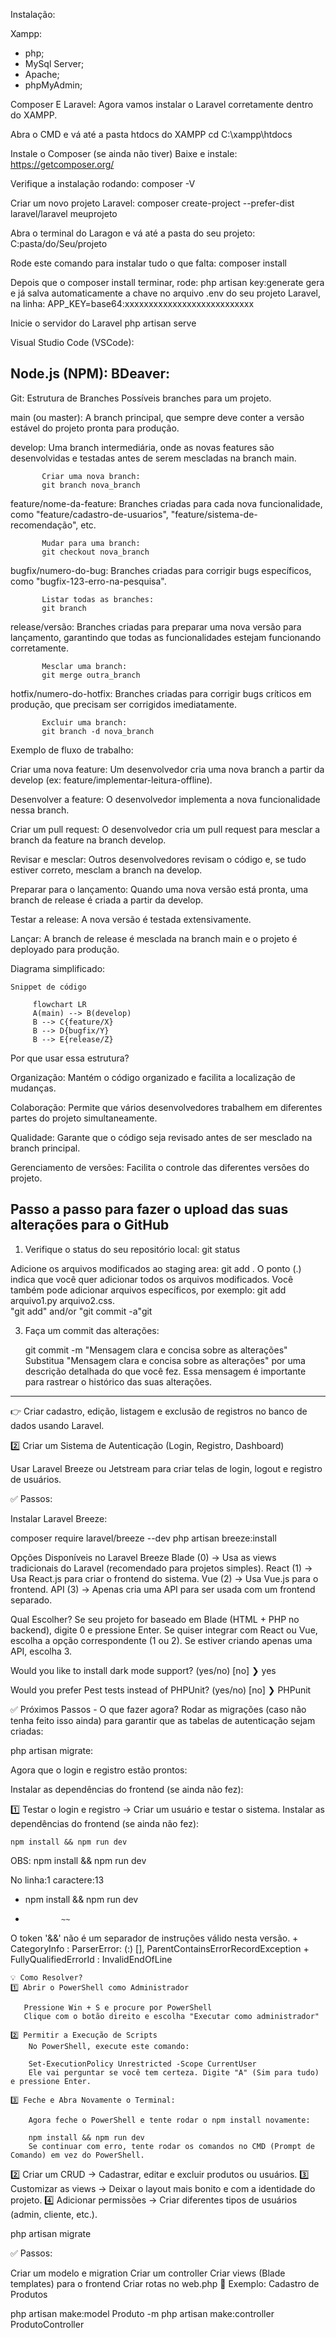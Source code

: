 Instalação:

Xampp: 
* php;
* MySql Server;
* Apache;
* phpMyAdmin;

Composer E  Laravel:
Agora vamos instalar o Laravel corretamente dentro do XAMPP.

Abra o CMD e vá até a pasta htdocs do XAMPP
cd C:\xampp\htdocs

Instale o Composer (se ainda não tiver)
Baixe e instale: https://getcomposer.org/

Verifique a instalação rodando:
        composer -V

Criar um novo projeto Laravel:
       composer create-project --prefer-dist laravel/laravel meuprojeto

Abra o terminal do Laragon e vá até a pasta do seu projeto:
       C:pasta/do/Seu/projeto
                 
Rode este comando para instalar tudo o que falta:
       composer install
                 
Depois que o composer install terminar, rode:
       php artisan key:generate
       gera e já salva automaticamente a chave no arquivo .env do seu projeto Laravel, na linha:
       APP_KEY=base64:xxxxxxxxxxxxxxxxxxxxxxxxxxx
                     

Inicie o servidor do Laravel
       php artisan serve
              

Visual Studio Code (VSCode):


Node.js (NPM):
BDeaver:
----------------------------------------------------------------------------------------   
Git: Estrutura de Branches
   Possíveis branches para um projeto.

main (ou master): 
       A branch principal, que sempre deve conter a versão estável do projeto pronta para produção.

develop: 
       Uma branch intermediária, onde as novas features são desenvolvidas e testadas antes de serem mescladas na branch main.
           
           Criar uma nova branch:
           git branch nova_branch

feature/nome-da-feature:
       Branches criadas para cada nova funcionalidade, como "feature/cadastro-de-usuarios", "feature/sistema-de-recomendação", etc.
           
           Mudar para uma branch:
           git checkout nova_branch

bugfix/numero-do-bug: 
       Branches criadas para corrigir bugs específicos, como "bugfix-123-erro-na-pesquisa".
           
           Listar todas as branches:
           git branch

release/versão: 
       Branches criadas para preparar uma nova versão para lançamento, garantindo que todas as funcionalidades estejam funcionando corretamente.
           
           Mesclar uma branch:
           git merge outra_branch

hotfix/numero-do-hotfix: 
       Branches criadas para corrigir bugs críticos em produção, que precisam ser corrigidos imediatamente.

           Excluir uma branch:
           git branch -d nova_branch

Exemplo de fluxo de trabalho:

Criar uma nova feature: Um desenvolvedor cria uma nova branch a partir da develop (ex: feature/implementar-leitura-offline).

Desenvolver a feature: O desenvolvedor implementa a nova funcionalidade nessa branch.

Criar um pull request: O desenvolvedor cria um pull request para mesclar a branch da feature na branch develop.

Revisar e mesclar: Outros desenvolvedores revisam o código e, se tudo estiver correto, mesclam a branch na develop.

Preparar para o lançamento: Quando uma nova versão está pronta, uma branch de release é criada a partir da develop.

Testar a release: A nova versão é testada extensivamente.

Lançar: A branch de release é mesclada na branch main e o projeto é deployado para produção.

Diagrama simplificado:

    Snippet de código

         flowchart LR
         A(main) --> B(develop)
         B --> C{feature/X}
         B --> D{bugfix/Y}
         B --> E{release/Z}
Por que usar essa estrutura?

Organização: 
     Mantém o código organizado e facilita a localização de mudanças.

Colaboração: 
     Permite que vários desenvolvedores trabalhem em diferentes partes do projeto simultaneamente.

Qualidade: 
     Garante que o código seja revisado antes de ser mesclado na branch principal.

Gerenciamento de versões: 
     Facilita o controle das diferentes versões do projeto.


Passo a passo para fazer o upload das suas alterações para o GitHub
------------------------------------------------------------------------------------
1. Verifique o status do seu repositório local:
   git status

Adicione os arquivos modificados ao staging area:
   git add .
   O ponto (.) indica que você quer adicionar todos os arquivos modificados. Você também pode adicionar arquivos específicos, por exemplo: git add arquivo1.py arquivo2.css.  
   "git add" and/or "git commit -a"git

3. Faça um commit das alterações:

   git commit -m "Mensagem clara e concisa sobre as alterações"
     Substitua "Mensagem clara e concisa sobre as alterações" por uma descrição detalhada do que você fez. Essa mensagem é importante para rastrear o histórico das suas alterações. 
------------------------------------------------------------------------------------
👉 Criar cadastro, edição, listagem e exclusão de registros no banco de dados usando Laravel.

2️⃣ Criar um Sistema de Autenticação (Login, Registro, Dashboard)

 Usar Laravel Breeze ou Jetstream para criar telas de login, logout e registro de usuários.


✅ Passos:

Instalar Laravel Breeze:

composer require laravel/breeze --dev
    php artisan breeze:install

Opções Disponíveis no Laravel Breeze
   Blade (0) → Usa as views tradicionais do Laravel (recomendado para projetos simples).
   React (1) → Usa React.js para criar o frontend do sistema.
   Vue (2) → Usa Vue.js para o frontend.
   API (3) → Apenas cria uma API para ser usada com um frontend separado.

Qual Escolher?
   Se seu projeto for baseado em Blade (HTML + PHP no backend), digite 0 e pressione Enter.
   Se quiser integrar com React ou Vue, escolha a opção correspondente (1 ou 2).
   Se estiver criando apenas uma API, escolha 3.

 Would you like to install dark mode support? (yes/no) [no]
❯ yes

  Would you prefer Pest tests instead of PHPUnit? (yes/no) [no]
❯ PHPunit


✅ Próximos Passos - O que fazer agora?
Rodar as migrações (caso não tenha feito isso ainda) para garantir que as tabelas de autenticação sejam criadas:

php artisan migrate:

Agora que o login e registro estão prontos:

Instalar as dependências do frontend (se ainda não fez):

1️⃣ Testar o login e registro → Criar um usuário e testar o sistema.
    Instalar as dependências do frontend (se ainda não fez):

    npm install && npm run dev

OBS: npm install && npm run dev
>>
No linha:1 caractere:13
+ npm install && npm run dev
+             ~~
O token '&&' não é um separador de instruções válido nesta versão.
    + CategoryInfo          : ParserError: (:) [], ParentContainsErrorRecordException
    + FullyQualifiedErrorId : InvalidEndOfLine
    
    💡 Como Resolver?
    1️⃣ Abrir o PowerShell como Administrador
       
       Pressione Win + S e procure por PowerShell
       Clique com o botão direito e escolha "Executar como administrador"

    2️⃣ Permitir a Execução de Scripts
        No PowerShell, execute este comando:
          
        Set-ExecutionPolicy Unrestricted -Scope CurrentUser
        Ele vai perguntar se você tem certeza. Digite "A" (Sim para tudo) e pressione Enter.
        
    3️⃣ Feche e Abra Novamente o Terminal:

        Agora feche o PowerShell e tente rodar o npm install novamente:
        
        npm install && npm run dev
        Se continuar com erro, tente rodar os comandos no CMD (Prompt de Comando) em vez do PowerShell.
        

2️⃣ Criar um CRUD → Cadastrar, editar e excluir produtos ou usuários.
3️⃣ Customizar as views → Deixar o layout mais bonito e com a identidade do projeto.
4️⃣ Adicionar permissões → Criar diferentes tipos de usuários (admin, cliente, etc.).



php artisan migrate


✅ Passos:

Criar um modelo e migration
Criar um controller
Criar views (Blade templates) para o frontend
Criar rotas no web.php
📌 Exemplo: Cadastro de Produtos

php artisan make:model Produto -m
php artisan make:controller ProdutoController
